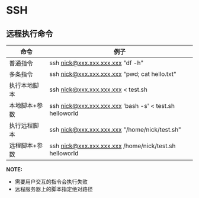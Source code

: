 # SSH

## 远程执行命令

| 命令          | 例子                                                    |
| ------------- | ------------------------------------------------------- |
| 普通指令      | ssh nick@xxx.xxx.xxx.xxx "df -h"                        |
| 多条指令      | ssh nick@xxx.xxx.xxx.xxx "pwd; cat hello.txt"           |
| 执行本地脚本  | ssh nick@xxx.xxx.xxx.xxx < test.sh                      |
| 本地脚本+参数 | ssh nick@xxx.xxx.xxx.xxx 'bash -s' < test.sh helloworld |
| 执行远程脚本  | ssh nick@xxx.xxx.xxx.xxx "/home/nick/test.sh"           |
| 远程脚本+参数 | ssh nick@xxx.xxx.xxx.xxx /home/nick/test.sh helloworld  |

**NOTE:**
- 需要用户交互的指令会执行失败
- 远程服务器上的脚本指定绝对路径